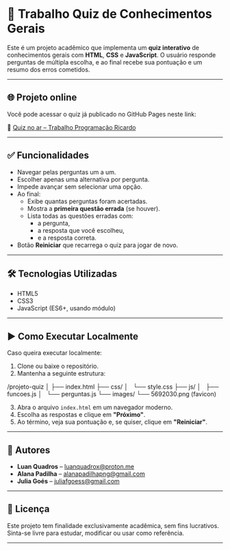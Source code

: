 # 🧠 Trabalho Quiz de Conhecimentos Gerais

Este é um projeto acadêmico que implementa um **quiz interativo** de conhecimentos gerais com **HTML**, **CSS** e **JavaScript**. O usuário responde perguntas de múltipla escolha, e ao final recebe sua pontuação e um resumo dos erros cometidos.

---

## 🌐 Projeto online

Você pode acessar o quiz já publicado no GitHub Pages neste link:

🔗 [Quiz no ar – Trabalho Programação Ricardo](https://luanquadros.github.io/Trabalho-Programa-o-Ricardo/)

---

## ✅ Funcionalidades

- Navegar pelas perguntas um a um.
- Escolher apenas uma alternativa por pergunta.
- Impede avançar sem selecionar uma opção.
- Ao final:
  - Exibe quantas perguntas foram acertadas.
  - Mostra a **primeira questão errada** (se houver).
  - Lista todas as questões erradas com:
    - a pergunta,
    - a resposta que você escolheu,
    - e a resposta correta.
- Botão **Reiniciar** que recarrega o quiz para jogar de novo.

---

## 🛠 Tecnologias Utilizadas

- HTML5  
- CSS3  
- JavaScript (ES6+, usando módulo)  

---

## ▶️ Como Executar Localmente

Caso queira executar localmente:

1. Clone ou baixe o repositório.
2. Mantenha a seguinte estrutura:
   
/projeto-quiz
│
├── index.html
├── css/
│   └── style.css
├── js/
│   ├── funcoes.js
│   └── perguntas.js
└── images/
└── 5692030.png (favicon)

3. Abra o arquivo `index.html` em um navegador moderno.
4. Escolha as respostas e clique em **"Próximo"**.
5. Ao término, veja sua pontuação e, se quiser, clique em **"Reiniciar"**.

---

## 👥 Autores

- **Luan Quadros** – [luanquadrox@proton.me](mailto:luanquadrox@proton.me)  
- **Alana Padilha** – [alanapadilhapng@gmail.com](mailto:alanapadilhapng@gmail.com)  
- **Julia Goés** – [juliafgoess@gmail.com](mailto:juliafgoes@gmail.com)

---

## 📄 Licença

Este projeto tem finalidade exclusivamente acadêmica, sem fins lucrativos.  
Sinta-se livre para estudar, modificar ou usar como referência.

---

